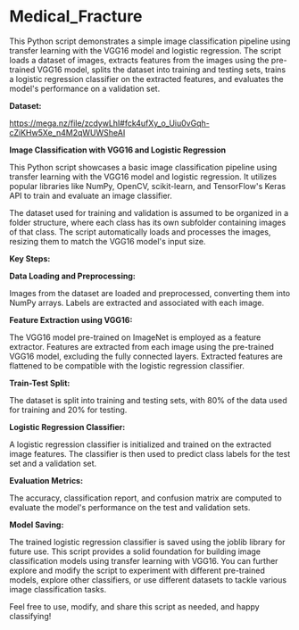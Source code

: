 # Medical_Fracture
This Python script demonstrates a simple image classification pipeline using transfer learning with the VGG16 model and logistic regression. The script loads a dataset of images, extracts features from the images using the pre-trained VGG16 model, splits the dataset into training and testing sets, trains a logistic regression classifier on the extracted features, and evaluates the model's performance on a validation set.

**Dataset:**

https://mega.nz/file/zcdywLhI#fck4ufXy_o_Uiu0vGqh-cZiKHw5Xe_n4M2qWUWSheAI

**Image Classification with VGG16 and Logistic Regression**

This Python script showcases a basic image classification pipeline using transfer learning with the VGG16 model and logistic regression. It utilizes popular libraries like NumPy, OpenCV, scikit-learn, and TensorFlow's Keras API to train and evaluate an image classifier.

The dataset used for training and validation is assumed to be organized in a folder structure, where each class has its own subfolder containing images of that class. The script automatically loads and processes the images, resizing them to match the VGG16 model's input size.

**Key Steps:**

**Data Loading and Preprocessing:**

Images from the dataset are loaded and preprocessed, converting them into NumPy arrays.
Labels are extracted and associated with each image.

**Feature Extraction using VGG16:**

The VGG16 model pre-trained on ImageNet is employed as a feature extractor.
Features are extracted from each image using the pre-trained VGG16 model, excluding the fully connected layers.
Extracted features are flattened to be compatible with the logistic regression classifier.

**Train-Test Split:**

The dataset is split into training and testing sets, with 80% of the data used for training and 20% for testing.

**Logistic Regression Classifier:**

A logistic regression classifier is initialized and trained on the extracted image features.
The classifier is then used to predict class labels for the test set and a validation set.

**Evaluation Metrics:**

The accuracy, classification report, and confusion matrix are computed to evaluate the model's performance on the test and validation sets.

**Model Saving:**

The trained logistic regression classifier is saved using the joblib library for future use.
This script provides a solid foundation for building image classification models using transfer learning with VGG16. You can further explore and modify the script to experiment with different pre-trained models, explore other classifiers, or use different datasets to tackle various image classification tasks.

Feel free to use, modify, and share this script as needed, and happy classifying!
